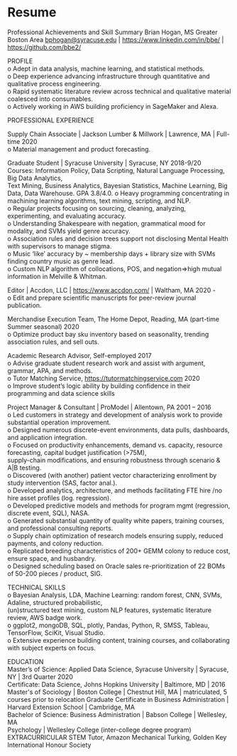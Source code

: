 # Resume
Professional Achievements and Skill Summary
Brian Hogan, MS
Greater Boston Area
bphogan@syracuse.edu | https://www.linkedin.com/in/bbe/ | https://github.com/bbe2/

PROFILE  
  o	Adept in data analysis, machine learning, and statistical methods.  
  o	Deep experience advancing infrastructure through quantitative and qualitative process engineering.  
  o	Rapid systematic literature review across technical and qualitative material coalesced into consumables.  
  o	Actively working in AWS building proficiency in SageMaker and Alexa.  

PROFESSIONAL EXPERIENCE  

Supply Chain Associate | Jackson Lumber & Millwork | Lawrence, MA | Full-time                  2020  
  o	Material management and product forecasting.

Graduate Student | Syracuse University | Syracuse, NY 2018-9/20  
Courses: Information Policy, Data Scripting, Natural Language Processing, Big Data Analytics,  
  Text Mining, Business Analytics, Bayesian Statistics, Machine Learning, Big Data, Data Warehouse. GPA 3.8/4.0. 
  o	Heavy programming concentrating in machining learning algorithms, text mining, scripting, and NLP.  
  o	Regular projects focusing on sourcing, cleaning, analyzing, experimenting, and evaluating accuracy.  
  o	Understanding Shakespeare with negation, grammatical mood for modality, and SVMs yield genre accuracy.  
  o	Association rules and decision trees support not disclosing Mental Health with supervisors to manage stigma.  
  o	Music ‘like’ accuracy by ~ membership days + library size with SVMs finding country music as genre lead.   
  o	Custom NLP algorithm of collocations, POS, and negation=>high mutual information in Melville & Whitman.  

Editor | Accdon, LLC | https://www.accdon.com/ | Waltham, MA 2020 -                                                        
  o	Edit and prepare scientific manuscripts for peer-review journal publication.  

Merchandise Execution Team, The Home Depot, Reading, MA  (part-time Summer seasonal)            2020  
  o	Optimize product bay sku inventory based on seasonality, trending association rules, and sell outs.  
 
Academic Research Advisor, Self-employed                                                        2017  
  o	Advise graduate student research work and assist with argument, grammar, APA, and methods.  
  o	Tutor Matching Service, https://tutormatchingservice.com                                      2020  
  o	Improve student’s logic ability by building confidence in their programming and data science skills  

Project Manager & Consultant | ProModel | Allentown, PA    2001 – 2016  
o	Led customers in strategy and development of analysis work to provide substantial operation improvement.  
o	Designed numerous discrete-event environments, data pulls, dashboards, and application integration.  
o	Focused on productivity enhancements, demand vs. capacity, resource forecasting, capital budget justification (>75M),  
  supply-chain modifications, and ensuring robustness through scenario & A|B testing.  
o	Discovered (with another) patient vector characterizing enrollment by study intervention (SAS, factor anal.).  
o	Developed analytics, architecture, and methods facilitating FTE hire /no hire asset profiles (log. regression).  
o	Developed predictive models and methods for program mgmt (regression, discrete event, SQL), NASA.  
o	Generated substantial quantity of quality white papers, training courses, and professional consulting reports.  
o	Supply chain optimization of research models ensuring supply, reduced payments, and colony reduction.  
o	Replicated breeding characteristics of 200+ GEMM colony to reduce cost, ensure space, and husbandry.  
o	Designed scheduling based on Oracle sales re-prioritization of 22 BOMs of 50-200 pieces / product, SIG.  

TECHNICAL SKILLS  
  o	Bayesian Analysis, LDA, Machine Learning: random forest, CNN, SVMs, Adaline, structured probabilistic,   
   (un)structured text mining, custom NLP features, systematic literature review, AWS badge work.  
  o	ggplot2, mongoDB, SQL, plotly, Pandas, Python, R, SMSS, Tableau, TensorFlow, SciKit, Visual Studio.  
  o	Extensive experience building content, training courses, and collaborating with subject experts on focus.   

EDUCATION  
  Master’s of Science: Applied Data Science, Syracuse University | Syracuse, NY | 3rd Quarter 2020   
  Certificate: Data Science, Johns Hopkins University | Baltimore, MD | 2016  
  Master's of Sociology | Boston College | Chestnut Hill, MA | matriculated, 5 courses prior to relocation
  Graduate Certificate in Business Administration | Harvard Extension School | Cambridge, MA  
  Bachelor of Science:  Business Administration | Babson College | Wellesley, MA  
                      Psychology | Wellesley College (inter-college degree program)
EXTRACURRICULAR
 STEM Tutor, Amazon Mechanical Turking, Golden Key International Honour Society
